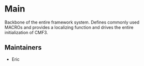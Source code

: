 # Main
Backbone of the entire framework system. Defines commonly used MACROs and provides a localizing function and drives the entire initialization of CMF3.

## Maintainers
- Eric